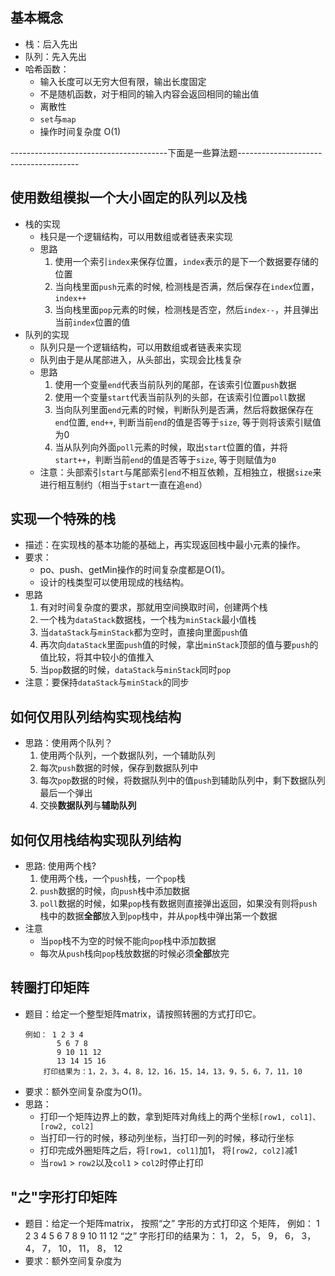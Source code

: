 ## 基本概念
- 栈：后入先出
- 队列：先入先出
- 哈希函数：
    - 输入长度可以无穷大但有限，输出长度固定
    - 不是随机函数，对于相同的输入内容会返回相同的输出值
    - 离散性
    - `set`与`map`
    - 操作时间复杂度 O(1)

---------------------------------------下面是一些算法题--------------------------------------

## 使用数组模拟一个大小固定的队列以及栈
- 栈的实现
    - 栈只是一个逻辑结构，可以用数组或者链表来实现
    - 思路
        1. 使用一个索引`index`来保存位置，`index`表示的是下一个数据要存储的位置
        2. 当向栈里面`push`元素的时候, 检测栈是否满，然后保存在`index`位置，`index++`
        3. 当向栈里面`pop`元素的时候，检测栈是否空，然后`index--`，并且弹出当前`index`位置的值
- 队列的实现
    - 队列只是一个逻辑结构，可以用数组或者链表来实现
    - 队列由于是从尾部进入，从头部出，实现会比栈复杂
    - 思路
        1. 使用一个变量`end`代表当前队列的尾部，在该索引位置`push`数据
        2. 使用一个变量`start`代表当前队列的头部，在该索引位置`poll`数据
        3. 当向队列里面`end`元素的时候，判断队列是否满，然后将数据保存在`end`位置, `end++`, 判断当前`end`的值是否等于`size`, 等于则将该索引赋值为0
        4. 当从队列向外面`poll`元素的时候，取出`start`位置的值，并将`start++`，判断当前`end`的值是否等于`size`, 等于则赋值为`0`
    - 注意：头部索引`start`与尾部索引`end`不相互依赖，互相独立，根据`size`来进行相互制约（相当于`start`一直在追`end`）
## 实现一个特殊的栈
- 描述：在实现栈的基本功能的基础上，再实现返回栈中最小元素的操作。
- 要求：
    - po、push、getMin操作的时间复杂度都是O(1)。
    - 设计的栈类型可以使用现成的栈结构。
- 思路
    1. 有对时间复杂度的要求，那就用空间换取时间，创建两个栈
    2. 一个栈为`dataStack`数据栈，一个栈为`minStack`最小值栈
    3. 当`dataStack`与`minStack`都为空时，直接向里面`push`值
    4. 再次向`dataStack`里面`push`值的时候，拿出`minStack`顶部的值与要`push`的值比较，将其中较小的值推入
    5. 当`pop`数据的时候，`dataStack`与`minStack`同时`pop`
- 注意：要保持`dataStack`与`minStack`的同步

## 如何仅用队列结构实现栈结构
- 思路：使用两个队列？
    1. 使用两个队列，一个数据队列，一个辅助队列
    2. 每次`push`数据的时候，保存到数据队列中
    3. 每次`pop`数据的时候，将数据队列中的值`push`到辅助队列中，剩下数据队列最后一个弹出
    4. 交换**数据队列**与**辅助队列**
## 如何仅用栈结构实现队列结构
- 思路: 使用两个栈?
    1. 使用两个栈，一个`push`栈，一个`pop`栈
    2. `push`数据的时候，向`push`栈中添加数据
    3. `poll`数据的时候，如果`pop`栈有数据则直接弹出返回，如果没有则将`push`栈中的数据**全部**放入到`pop`栈中，并从`pop`栈中弹出第一个数据
- 注意
    - 当`pop`栈不为空的时候不能向`pop`栈中添加数据
    - 每次从`push`栈向`pop`栈放数据的时候必须**全部**放完
## 转圈打印矩阵
- 题目：给定一个整型矩阵matrix，请按照转圈的方式打印它。
    ```
    例如： 1 2 3 4 
           5 6 7 8 
           9 10 11 12 
           13 14 15 16 
        打印结果为：1，2，3，4，8，12，16，15，14，13，9，5，6，7，11，10
    ```
- 要求：额外空间复杂度为O(1)。
- 思路：
    - 打印一个矩阵边界上的数，拿到矩阵对角线上的两个坐标`[row1, col1]、[row2, col2]`
    - 当打印一行的时候，移动列坐标，当打印一列的时候，移动行坐标
    - 打印完成外圈矩阵之后，将`[row1, col1]`加1， 将`[row2, col2]`减1
    - 当`row1` > `row2`以及`col1` > `col2`时停止打印
    
## "之"字形打印矩阵
- 题目：给定一个矩阵matrix， 按照“之” 字形的方式打印这
     个矩阵， 例如： 1 2 3 4 5 6 7 8 9 10 11 12
     “之” 字形打印的结果为： 1， 2， 5， 9， 6， 3， 4， 7， 10， 11，
     8， 12
- 要求：额外空间复杂度为
